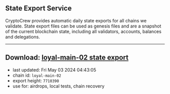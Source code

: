 ## State Export Service
CryptoCrew provides automatic daily state exports for all chains we validate. State export files can be used as genesis files and are a snapshot of the current blockchain state, including all validators, accounts, balances and delegations.

---
**Download: [loyal-main-02 state export](https://dl-eu2.ccvalidators.com/SERVICE/loyal/loyal-main-02_export_7710390.json)**
---

- last updated: Fri May 03 2024 04:43:05
- chain id: `loyal-main-02`
- export height: `7710390`
- use for: airdrops, local tests, chain recovery
